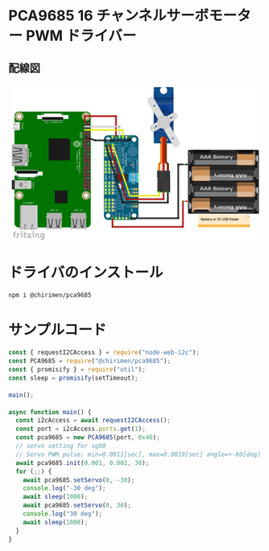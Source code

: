 # PCA9685 16 チャンネルサーボモーター PWM ドライバー

## 配線図

![配線図](./schematic.png "schematic")

# ドライバのインストール

```
npm i @chirimen/pca9685
```

# サンプルコード

```javascript
const { requestI2CAccess } = require("node-web-i2c");
const PCA9685 = require("@chirimen/pca9685");
const { promisify } = require("util");
const sleep = promisify(setTimeout);

main();

async function main() {
  const i2cAccess = await requestI2CAccess();
  const port = i2cAccess.ports.get(1);
  const pca9685 = new PCA9685(port, 0x40);
  // servo setting for sg90
  // Servo PWM pulse: min=0.0011[sec], max=0.0019[sec] angle=+-60[deg]
  await pca9685.init(0.001, 0.002, 30);
  for (;;) {
    await pca9685.setServo(0, -30);
    console.log("-30 deg");
    await sleep(1000);
    await pca9685.setServo(0, 30);
    console.log("30 deg");
    await sleep(1000);
  }
}
```

